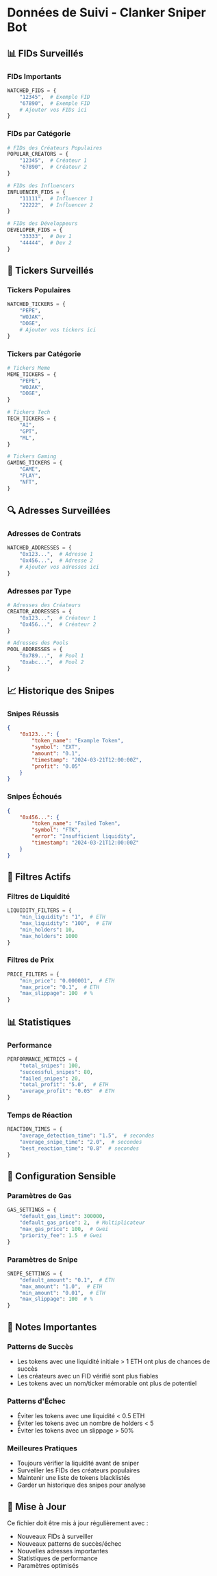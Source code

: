 # Données de Suivi - Clanker Sniper Bot

## 📊 FIDs Surveillés

### FIDs Importants
```python
WATCHED_FIDS = {
    "12345",  # Exemple FID
    "67890",  # Exemple FID
    # Ajouter vos FIDs ici
}
```

### FIDs par Catégorie
```python
# FIDs des Créateurs Populaires
POPULAR_CREATORS = {
    "12345",  # Créateur 1
    "67890",  # Créateur 2
}

# FIDs des Influencers
INFLUENCER_FIDS = {
    "11111",  # Influencer 1
    "22222",  # Influencer 2
}

# FIDs des Développeurs
DEVELOPER_FIDS = {
    "33333",  # Dev 1
    "44444",  # Dev 2
}
```

## 🎯 Tickers Surveillés

### Tickers Populaires
```python
WATCHED_TICKERS = {
    "PEPE",
    "WOJAK",
    "DOGE",
    # Ajouter vos tickers ici
}
```

### Tickers par Catégorie
```python
# Tickers Meme
MEME_TICKERS = {
    "PEPE",
    "WOJAK",
    "DOGE",
}

# Tickers Tech
TECH_TICKERS = {
    "AI",
    "GPT",
    "ML",
}

# Tickers Gaming
GAMING_TICKERS = {
    "GAME",
    "PLAY",
    "NFT",
}
```

## 🔍 Adresses Surveillées

### Adresses de Contrats
```python
WATCHED_ADDRESSES = {
    "0x123...",  # Adresse 1
    "0x456...",  # Adresse 2
    # Ajouter vos adresses ici
}
```

### Adresses par Type
```python
# Adresses des Créateurs
CREATOR_ADDRESSES = {
    "0x123...",  # Créateur 1
    "0x456...",  # Créateur 2
}

# Adresses des Pools
POOL_ADDRESSES = {
    "0x789...",  # Pool 1
    "0xabc...",  # Pool 2
}
```

## 📈 Historique des Snipes

### Snipes Réussis
```json
{
    "0x123...": {
        "token_name": "Example Token",
        "symbol": "EXT",
        "amount": "0.1",
        "timestamp": "2024-03-21T12:00:00Z",
        "profit": "0.05"
    }
}
```

### Snipes Échoués
```json
{
    "0x456...": {
        "token_name": "Failed Token",
        "symbol": "FTK",
        "error": "Insufficient liquidity",
        "timestamp": "2024-03-21T12:00:00Z"
    }
}
```

## 🔄 Filtres Actifs

### Filtres de Liquidité
```python
LIQUIDITY_FILTERS = {
    "min_liquidity": "1",  # ETH
    "max_liquidity": "100",  # ETH
    "min_holders": 10,
    "max_holders": 1000
}
```

### Filtres de Prix
```python
PRICE_FILTERS = {
    "min_price": "0.000001",  # ETH
    "max_price": "0.1",  # ETH
    "max_slippage": 100  # %
}
```

## 📊 Statistiques

### Performance
```python
PERFORMANCE_METRICS = {
    "total_snipes": 100,
    "successful_snipes": 80,
    "failed_snipes": 20,
    "total_profit": "5.0",  # ETH
    "average_profit": "0.05"  # ETH
}
```

### Temps de Réaction
```python
REACTION_TIMES = {
    "average_detection_time": "1.5",  # secondes
    "average_snipe_time": "2.0",  # secondes
    "best_reaction_time": "0.8"  # secondes
}
```

## 🔐 Configuration Sensible

### Paramètres de Gas
```python
GAS_SETTINGS = {
    "default_gas_limit": 300000,
    "default_gas_price": 2,  # Multiplicateur
    "max_gas_price": 100,  # Gwei
    "priority_fee": 1.5  # Gwei
}
```

### Paramètres de Snipe
```python
SNIPE_SETTINGS = {
    "default_amount": "0.1",  # ETH
    "max_amount": "1.0",  # ETH
    "min_amount": "0.01",  # ETH
    "max_slippage": 100  # %
}
```

## 📝 Notes Importantes

### Patterns de Succès
- Les tokens avec une liquidité initiale > 1 ETH ont plus de chances de succès
- Les créateurs avec un FID vérifié sont plus fiables
- Les tokens avec un nom/ticker mémorable ont plus de potentiel

### Patterns d'Échec
- Éviter les tokens avec une liquidité < 0.5 ETH
- Éviter les tokens avec un nombre de holders < 5
- Éviter les tokens avec un slippage > 50%

### Meilleures Pratiques
- Toujours vérifier la liquidité avant de sniper
- Surveiller les FIDs des créateurs populaires
- Maintenir une liste de tokens blacklistés
- Garder un historique des snipes pour analyse

## 🔄 Mise à Jour

Ce fichier doit être mis à jour régulièrement avec :
- Nouveaux FIDs à surveiller
- Nouveaux patterns de succès/échec
- Nouvelles adresses importantes
- Statistiques de performance
- Paramètres optimisés 